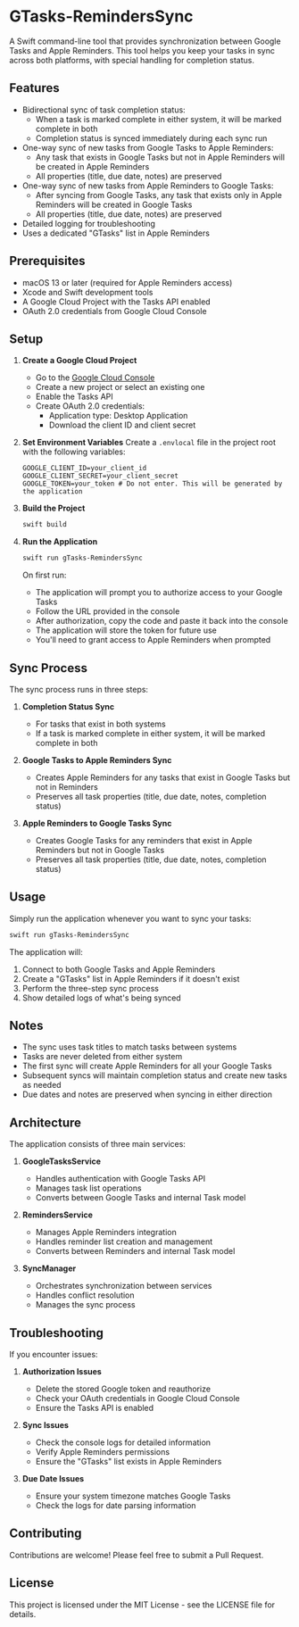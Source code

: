 # GTasks-RemindersSync

A Swift command-line tool that provides synchronization between Google Tasks and Apple Reminders. This tool helps you keep your tasks in sync across both platforms, with special handling for completion status.

## Features

- Bidirectional sync of task completion status:
  - When a task is marked complete in either system, it will be marked complete in both
  - Completion status is synced immediately during each sync run
- One-way sync of new tasks from Google Tasks to Apple Reminders:
  - Any task that exists in Google Tasks but not in Apple Reminders will be created in Apple Reminders
  - All properties (title, due date, notes) are preserved
- One-way sync of new tasks from Apple Reminders to Google Tasks:
  - After syncing from Google Tasks, any task that exists only in Apple Reminders will be created in Google Tasks
  - All properties (title, due date, notes) are preserved
- Detailed logging for troubleshooting
- Uses a dedicated "GTasks" list in Apple Reminders

## Prerequisites

- macOS 13 or later (required for Apple Reminders access)
- Xcode and Swift development tools
- A Google Cloud Project with the Tasks API enabled
- OAuth 2.0 credentials from Google Cloud Console

## Setup

1. **Create a Google Cloud Project**
   - Go to the [Google Cloud Console](https://console.cloud.google.com)
   - Create a new project or select an existing one
   - Enable the Tasks API
   - Create OAuth 2.0 credentials:
     - Application type: Desktop Application
     - Download the client ID and client secret

2. **Set Environment Variables**
   Create a `.envlocal` file in the project root with the following variables:
   ```
   GOOGLE_CLIENT_ID=your_client_id
   GOOGLE_CLIENT_SECRET=your_client_secret
   GOOGLE_TOKEN=your_token # Do not enter. This will be generated by the application
   ```

3. **Build the Project**
   ```bash
   swift build
   ```

4. **Run the Application**
   ```bash
   swift run gTasks-RemindersSync
   ```

   On first run:
   - The application will prompt you to authorize access to your Google Tasks
   - Follow the URL provided in the console
   - After authorization, copy the code and paste it back into the console
   - The application will store the token for future use
   - You'll need to grant access to Apple Reminders when prompted

## Sync Process

The sync process runs in three steps:

1. **Completion Status Sync**
   - For tasks that exist in both systems
   - If a task is marked complete in either system, it will be marked complete in both

2. **Google Tasks to Apple Reminders Sync**
   - Creates Apple Reminders for any tasks that exist in Google Tasks but not in Reminders
   - Preserves all task properties (title, due date, notes, completion status)

3. **Apple Reminders to Google Tasks Sync**
   - Creates Google Tasks for any reminders that exist in Apple Reminders but not in Google Tasks
   - Preserves all task properties (title, due date, notes, completion status)

## Usage

Simply run the application whenever you want to sync your tasks:

```bash
swift run gTasks-RemindersSync
```

The application will:
1. Connect to both Google Tasks and Apple Reminders
2. Create a "GTasks" list in Apple Reminders if it doesn't exist
3. Perform the three-step sync process
4. Show detailed logs of what's being synced

## Notes

- The sync uses task titles to match tasks between systems
- Tasks are never deleted from either system
- The first sync will create Apple Reminders for all your Google Tasks
- Subsequent syncs will maintain completion status and create new tasks as needed
- Due dates and notes are preserved when syncing in either direction

## Architecture

The application consists of three main services:

1. **GoogleTasksService**
   - Handles authentication with Google Tasks API
   - Manages task list operations
   - Converts between Google Tasks and internal Task model

2. **RemindersService**
   - Manages Apple Reminders integration
   - Handles reminder list creation and management
   - Converts between Reminders and internal Task model

3. **SyncManager**
   - Orchestrates synchronization between services
   - Handles conflict resolution
   - Manages the sync process

## Troubleshooting

If you encounter issues:

1. **Authorization Issues**
   - Delete the stored Google token and reauthorize
   - Check your OAuth credentials in Google Cloud Console
   - Ensure the Tasks API is enabled

2. **Sync Issues**
   - Check the console logs for detailed information
   - Verify Apple Reminders permissions
   - Ensure the "GTasks" list exists in Apple Reminders

3. **Due Date Issues**
   - Ensure your system timezone matches Google Tasks
   - Check the logs for date parsing information

## Contributing

Contributions are welcome! Please feel free to submit a Pull Request.

## License

This project is licensed under the MIT License - see the LICENSE file for details.
